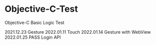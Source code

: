 # Objective-C-Test
Objective-C Basic Logic Test

2021.12.23 Gesture
2022.01.11 Touch
2022.01.14 Gesture with WebView
2022.01.25 PASS Login API
